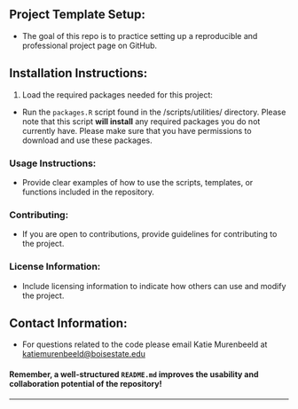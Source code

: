 ## Project Template Setup:
- The goal of this repo is to practice setting up a reproducible and professional project page on GitHub.

## Installation Instructions:
1. Load the required packages needed for this project:
- Run the `packages.R` script found in the /scripts/utilities/ directory. 
Please note that this script **will install** any required packages you do not
currently have. Please make sure that you have permissions to download and use 
these packages.

### Usage Instructions:
- Provide clear examples of how to use the scripts, templates, or functions included in the repository.

### Contributing:
- If you are open to contributions, provide guidelines for contributing to the project.

### License Information:
- Include licensing information to indicate how others can use and modify the project.

## Contact Information:
- For questions related to the code please email Katie Murenbeeld at 
[katiemurenbeeld@boisestate.edu](mailto:katiemurenbeeld@boisestate.edu)

#### Remember, a well-structured `README.md` improves the usability and collaboration potential of the repository!

---
